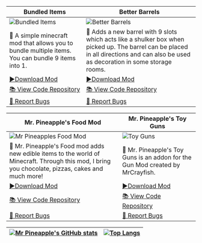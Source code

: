 | Bundled Items | Better Barrels |
|-----------|-----------|
| ![Bundled Items](https://i.imgur.com/nKRkIA6.png) | ![Better Barrels](https://i.imgur.com/QcxhCcl.png) |
| 📖 A simple minecraft mod that allows you to bundle multiple items. You can bundle 9 items into 1. | 📖 Adds a new barrel with 9 slots which acts like a shulker box when picked up. The barrel can be placed in all directions and can also be used as decoration in some storage rooms. |
| [▶️Download Mod](https://www.curseforge.com/minecraft/mc-mods/bundled-items) | [▶️Download Mod](https://www.curseforge.com/minecraft/mc-mods/better-barrels) |
| [📚 View Code Repository](https://github.com/Mr-Pineapple/Bundled-Items-Fabric) | [📚 View Code Repository](https://github.com/Mr-Pineapple/BetterBarrels) |
| [🐞 Report Bugs](https://github.com/Mr-Pineapple/Bundled-Items-Fabric/issues) | [🐞 Report Bugs](https://github.com/Mr-Pineapple/BetterBarrels/issues) |

| Mr. Pineapple's Food Mod | Mr. Pineapple's Toy Guns |
|-----------|-----------|
| ![Mr Pineapples Food Mod](https://i.imgur.com/HF6CpeV.png) | ![Toy Guns](https://i.imgur.com/jGUjiBR.gif) |
| 📖 Mr. Pineapple's Food mod adds new edible items to the world of Minecraft. Through this mod, I bring you chocolate, pizzas, cakes and much more! | 📖 Mr. Pineapple's Toy Guns is an addon for the Gun Mod created by MrCrayfish. |
| [▶️Download Mod](https://www.curseforge.com/minecraft/mc-mods/mr-pineapples-food-mod) | [▶️Download Mod](https://www.curseforge.com/minecraft/mc-mods/mr-pineapples-toy-guns) |
| [📚 View Code Repository](https://github.com/Mr-Pineapple/MrPineapplesFoodMod/) | [📚 View Code Repository](https://github.com/Mr-Pineapple/MrPineapplesToyGuns) |
| [🐞 Report Bugs](https://github.com/Mr-Pineapple/MrPineapplesFoodMod-Fabric/issues) | [🐞 Report Bugs](https://github.com/Mr-Pineapple/MrPineapplesToyGuns/issues) |


| [![Mr Pineapple's GitHub stats](https://github-readme-stats.vercel.app/api?username=Mr-Pineapple&theme=tokyonight&hide=stars)](https://github.com/anuraghazra/github-readme-stats) | [![Top Langs](https://github-readme-stats.vercel.app/api/top-langs/?username=Mr-Pineapple&theme=tokyonight&layout=compact)](https://github.com/anuraghazra/github-readme-stats) |
|:-----------:|:-----------:|
